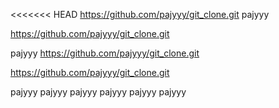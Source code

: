 <<<<<<< HEAD
https://github.com/pajyyy/git_clone.git
pajyyy


https://github.com/pajyyy/git_clone.git

pajyyy
https://github.com/pajyyy/git_clone.git

https://github.com/pajyyy/git_clone.git

pajyyy
pajyyy
pajyyy
pajyyy
pajyyy
pajyyy
